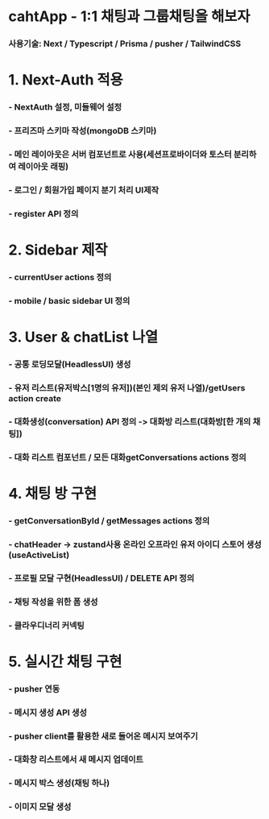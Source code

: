 # cahtApp - 1:1 채팅과 그룹채팅을 해보자

### 사용기술: Next / Typescript / Prisma / pusher / TailwindCSS

# 1. Next-Auth 적용

### - NextAuth 설정, 미들웨어 설정

### - 프리즈마 스키마 작성(mongoDB 스키마)

### - 메인 레이아웃은 서버 컴포넌트로 사용(세션프로바이더와 토스터 분리하여 레이아웃 래핑)

### - 로그인 / 회원가입 페이지 분기 처리 UI제작

### - register API 정의

# 2. Sidebar 제작

### - currentUser actions 정의

### - mobile / basic sidebar UI 정의

# 3. User & chatList 나열

### - 공통 로딩모달(HeadlessUI) 생성

### - 유저 리스트(유저박스[1명의 유저])(본인 제외 유저 나열)/getUsers action create

### - 대화생성(conversation) API 정의 -> 대화방 리스트(대화방[한 개의 채팅])

### - 대화 리스트 컴포넌트 / 모든 대화getConversations actions 정의

# 4. 채팅 방 구현

### - getConversationById / getMessages actions 정의

### - chatHeader -> zustand사용 온라인 오프라인 유저 아이디 스토어 생성(useActiveList)

### - 프로필 모달 구현(HeadlessUI) / DELETE API 정의

### - 채팅 작성을 위한 폼 생성

### - 클라우디너리 커넥팅

# 5. 실시간 채팅 구현

### - pusher 연동

### - 메시지 생성 API 생성

### - pusher client를 활용한 새로 들어온 메시지 보여주기

### - 대화창 리스트에서 새 메시지 업데이트

### - 메시지 박스 생성(채팅 하나)

### - 이미지 모달 생성
